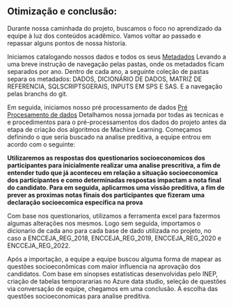 ## Otimização e conclusão:


Durante nossa caminhada do projeto, buscamos o foco no aprendizado da equipe à luz dos conteúdos acadêmico. Vamos voltar ao passado e repassar alguns pontos de nossa historia.

Iniciamos catalogando nossos dados e todos os seus [Metadados](https://github.com/artabreupuc/Projeto5GP4V3/tree/dd3ce8ec65092e25db12d28a51c0c09049ea6394/Metadados) Levando a uma breve instrução de navegação pelas pastas, onde os metadados ficam separados por ano. Dentro de cada ano, a seguinte coleção de pastas separa os metadados: DADOS,  DICIONÁRIO DE DADOS, MATRIZ DE REFERENCIA, SQLSCRIPTSGERAIS, INPUTS EM SPS E SAS. E a navegação pelas branchs do git. 

Em seguida, iniciamos nosso pré processamento de dados [Pré Procesamento de dados](https://github.com/artabreupuc/Projeto5GP4V3/tree/dd3ce8ec65092e25db12d28a51c0c09049ea6394/Pr%C3%A9-Processamento%20de%20dados) Detalhamos nossa jornada por todas as tecnicas e e procedimentos para o pré-processamentos dos dados do projeto antes da etapa de criação dos algoritmos de Machine Learning. Começamos definindo o que seria buscado na analise preditiva, a equipe entrou em acordo com o seguinte:

**Utilizaremos as respostas dos questionarios socioeconomicos dos participantes para inicialmente realizar uma analise prescritiva, a fim de entender tudo que já aconteceu em relação a situação socioeconomica dos participantes e como determinadas respostas impactam a nota final do candidato. Para em seguida, aplicarmos uma vissão preditiva, a fim de prever as proximas notas finais dos participantes que fizeram uma declaração socioecomica especifica na prova**

Com base nos questionarios, utilizamos a ferramenta excel para fazermos algumas alterações nos mesmos. Logo sem seguida, importamos o dicionario de cada ano para cada base de dado utilizada no projeto, no caso a ENCCEJA_REG_2018, ENCCEJA_REG_2019, ENCCEJA_REG_2020 e ENCCEJA_REG_2022.

Após a importação, a equipe a equipe buscou alguma forma de mapear as questões socioeconômicas com maior influencia na aprovação dos candidatos. Com base em sinopses estatisticas desenvolvidas pelo INEP, criação de tabelas temporararias no Azure data studio, seleção de questões via conversação de equipe, chegamos em uma conclusão. A escolha das questões socioeconomicas para analise preditiva.


